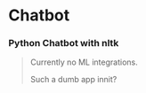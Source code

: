 # Chatbot

### Python Chatbot with nltk

> Currently no ML integrations. 
>
> Such a dumb app innit?
